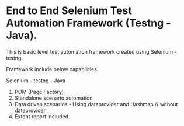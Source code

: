 # End to End Selenium Test Automation Framework (Testng - Java).

This is basic level test automation framework created using Selenium - testng.

Framework include below capabilities.

Selenium - testng - Java
  1. POM (Page Factory)
  2. Standalone scenario automation
  3. Data driven scenarios - Using dataprovider and Hashmap // without dataprovider
  4. Extent report included.
